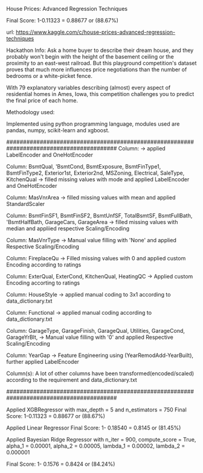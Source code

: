 House Prices: Advanced Regression Techniques

Final Score: 1-0.11323 = 0.88677 or (88.67%)

url: https://www.kaggle.com/c/house-prices-advanced-regression-techniques

Hackathon Info: Ask a home buyer to describe their dream house, and they probably won't begin with the height of the basement ceiling or the proximity to an east-west railroad. But this playground competition's dataset proves that much more influences price negotiations than the number of bedrooms or a white-picket fence.

With 79 explanatory variables describing (almost) every aspect of residential homes in Ames, Iowa, this competition challenges you to predict the final price of each home.

Methodology used:

Implemented using python programming language, modules used are pandas, numpy, scikit-learn and xgboost.

#########################################################################################
Column: -> applied LabelEncoder and OneHotEncoder        

Column: BsmtQual, 
        'BsmtCond, 
        BsmtExposure, 
        BsmtFinType1, 
        BsmtFinType2, 
        Exterior1st, 
        Exterior2nd,
        MSZoning, 
        Electrical, 
        SaleType,
        KitchenQual -> filled missing values with mode and applied LabelEncoder and OneHotEncoder


Column: MasVnrArea -> filled missing values with mean and applied StandardScaler

Column: BsmtFinSF1, 
        BsmtFinSF2, 
        BsmtUnfSF, 
        TotalBsmtSF, 
        BsmtFullBath, 
        'BsmtHalfBath, 
        GarageCars, 
        GarageArea -> filled missing values with median and appliied respective Scaling/Encoding

Column: MasVnrType -> Manual value filling with 'None' and applied Respective Scaling/Encoding

Column: FireplaceQu -> Filled missing values with 0 and applied custom Encoding according to ratings

Column: ExterQual, 
        ExterCond, 
        KitchenQual, 
        HeatingQC -> Applied custom Encoding accorting to ratings

Column: HouseStyle -> applied manual coding to 3x1 according to data_dictionary.txt

Column: Functional -> applied manual coding according to data_dictionary.txt

Column: GarageType,
        GarageFinish,
        GarageQual, 
        Utilities, 
        GarageCond,
        GarageYrBlt, 
         -> Manual value filling with '0' and applied Respective Scaling/Encoding

Column: YearGap -> Feature Engineering using (YearRemodAdd-YearBuilt), further applied LabelEncoder

Column(s): A lot of other columns have been transformed(encoded/scaled) according to the requirement and data_dictionary.txt

#########################################################################################

Applied XGBRegressor with max_depth = 5 and n_estimators = 750
Final Score: 1-0.11323 = 0.88677 or (88.67%)

Applied Linear Regressor
Final Score: 1- 0.18540 = 0.8145 or (81.45%)

Applied Bayesian Ridge Regressor with n_iter = 900, compute_score = True, 
                alpha_1 = 0.00001, alpha_2 = 0.00005, 
                lambda_1 = 0.00002, lambda_2 = 0.000001

Final Score: 1- 0.1576 = 0.8424 or (84.24%)

